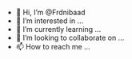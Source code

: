 - 👋 Hi, I’m @Frdnibaad
- 👀 I’m interested in ...
- 🌱 I’m currently learning ...
- 💞️ I’m looking to collaborate on ...
- 📫 How to reach me ...

<!---
Frdnibaad/Frdnibaad is a ✨ special ✨ repository because its `README.md` (this file) appears on your GitHub profile.
You can click the Preview link to take a look at your changes.
--->
